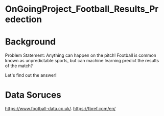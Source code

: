 # OnGoingProject_Football_Results_Predection

# Background
Problem Statement: Anything can happen on the pitch! Football is common known as unpredictable sports, but can machine learning predict the results of the match?

Let's find out the answer!

# Data Soruces
https://www.football-data.co.uk/. 
https://fbref.com/en/
